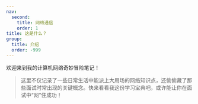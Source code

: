 ```yaml
---
nav:
  second:
    title: 网络通信
    order: 1
title: 这是什么？
group:
  title: 介绍
  order: -999
---
```


欢迎来到我的计算机网络奇妙冒险笔记！

> 这里不仅记录了一些日常生活中能派上大用场的网络知识点，还偷偷藏了那些面试时常出现的关键概念。快来看看我这份学习宝典吧，或许能让你在面试中“网”住成功！
